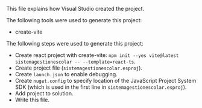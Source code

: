 This file explains how Visual Studio created the project.

The following tools were used to generate this project:
- create-vite

The following steps were used to generate this project:
- Create react project with create-vite: `npm init --yes vite@latest sistemagestionescolar -- --template=react-ts`.
- Create project file (`sistemagestionescolar.esproj`).
- Create `launch.json` to enable debugging.
- Create `nuget.config` to specify location of the JavaScript Project System SDK (which is used in the first line in `sistemagestionescolar.esproj`).
- Add project to solution.
- Write this file.
